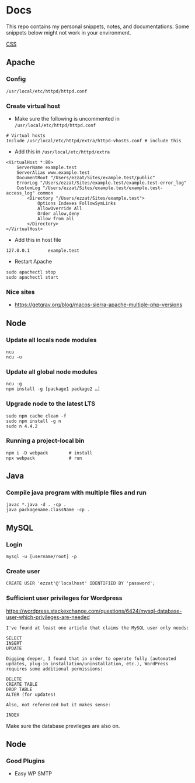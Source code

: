# Docs

This repo contains my personal snippets, notes, and documentations. Some snippets below might not work in your environment.

[CSS](CSS.md)

## Apache
### Config
```
/usr/local/etc/httpd/httpd.conf
```
### Create virtual host
- Make sure the following is uncommented in `/usr/local/etc/httpd/httpd.conf`
```
# Virtual hosts
Include /usr/local/etc/httpd/extra/httpd-vhosts.conf # include this
```

- Add this in `/usr/local/etc/httpd/extra`
```
<VirtualHost *:80>
    ServerName example.test
    ServerAlias www.example.test
    DocumentRoot "/Users/ezzat/Sites/example.test/public"
    ErrorLog "/Users/ezzat/Sites/example.test/example.test-error_log"
    CustomLog "/Users/ezzat/Sites/example.test/example.test-access_log" common
        <Directory "/Users/ezzat/Sites/example.test">
            Options Indexes FollowSymLinks
            AllowOverride All
            Order allow,deny
            Allow from all
        </Directory>
</VirtualHost>
```

- Add this in host file
```
127.0.0.1		example.test
```

- Restart Apache
```
sudo apachectl stop
sudo apachectl start
```

### Nice sites
- https://getgrav.org/blog/macos-sierra-apache-multiple-php-versions

## Node

### Update all locals node modules
```
ncu
ncu -u
```

### Update all global node modules
```
ncu -g
npm install -g [package1 package2 …]
```

### Upgrade node to the latest LTS
```
sudo npm cache clean -f
sudo npm install -g n
sudo n 4.4.2
```

### Running a project-local bin
```
npm i -D webpack		# install
npx webpack			    # run
```

## Java

### Compile java program with multiple files and run
```
javac *.java -d . -cp .
java packagename.ClassName -cp .

```

## MySQL
### Login
```
mysql -u [username/root] -p

```
### Create user
```
CREATE USER 'ezzat'@'localhost' IDENTIFIED BY 'password';

```
### Sufficient user privileges for Wordpress
https://wordpress.stackexchange.com/questions/6424/mysql-database-user-which-privileges-are-needed
```
I've found at least one article that claims the MySQL user only needs:

SELECT
INSERT
UPDATE

Digging deeper, I found that in order to operate fully (automated updates, plug-in installation/uninstallation, etc.), WordPress requires some additional permissions:

DELETE
CREATE TABLE
DROP TABLE
ALTER (for updates)

Also, not referenced but it makes sense:

INDEX

```
Make sure the database previleges are also on.

## Node

### Good Plugins

- Easy WP SMTP
